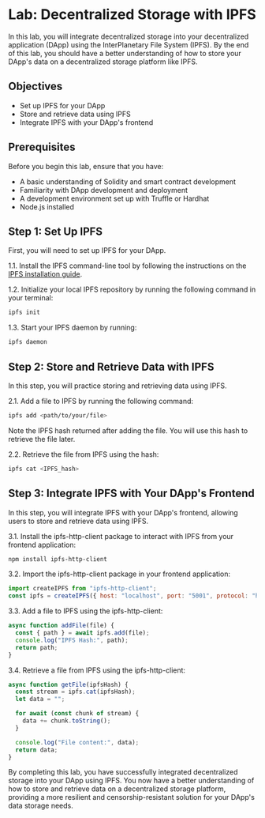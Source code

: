 # Lab: Decentralized Storage with IPFS

In this lab, you will integrate decentralized storage into your decentralized application (DApp) using the InterPlanetary File System (IPFS). By the end of this lab, you should have a better understanding of how to store your DApp's data on a decentralized storage platform like IPFS.

## Objectives

- Set up IPFS for your DApp
- Store and retrieve data using IPFS
- Integrate IPFS with your DApp's frontend

## Prerequisites

Before you begin this lab, ensure that you have:

- A basic understanding of Solidity and smart contract development
- Familiarity with DApp development and deployment
- A development environment set up with Truffle or Hardhat
- Node.js installed

## Step 1: Set Up IPFS

First, you will need to set up IPFS for your DApp.

1.1. Install the IPFS command-line tool by following the instructions on the [IPFS installation guide](https://docs.ipfs.io/install/command-line/).

1.2. Initialize your local IPFS repository by running the following command in your terminal:

```bash
ipfs init
```
1.3. Start your IPFS daemon by running:
```bash
ipfs daemon
```
## Step 2: Store and Retrieve Data with IPFS
In this step, you will practice storing and retrieving data using IPFS.

2.1. Add a file to IPFS by running the following command:
```bash
ipfs add <path/to/your/file>
```
Note the IPFS hash returned after adding the file. You will use this hash to retrieve the file later.

2.2. Retrieve the file from IPFS using the hash:
```bash
ipfs cat <IPFS_hash>
```

## Step 3: Integrate IPFS with Your DApp's Frontend
In this step, you will integrate IPFS with your DApp's frontend, allowing users to store and retrieve data using IPFS.

3.1. Install the ipfs-http-client package to interact with IPFS from your frontend application:
```bash
npm install ipfs-http-client
```

3.2. Import the ipfs-http-client package in your frontend application:
```javascript
import createIPFS from "ipfs-http-client";
const ipfs = createIPFS({ host: "localhost", port: "5001", protocol: "http" });
```
3.3. Add a file to IPFS using the ipfs-http-client:
```javascript
async function addFile(file) {
  const { path } = await ipfs.add(file);
  console.log("IPFS Hash:", path);
  return path;
}
```
3.4. Retrieve a file from IPFS using the ipfs-http-client:
```javascript
async function getFile(ipfsHash) {
  const stream = ipfs.cat(ipfsHash);
  let data = "";

  for await (const chunk of stream) {
    data += chunk.toString();
  }

  console.log("File content:", data);
  return data;
}
```
By completing this lab, you have successfully integrated decentralized storage into your DApp using IPFS. You now have a better understanding of how to store and retrieve data on a decentralized storage platform, providing a more resilient and censorship-resistant solution for your DApp's data storage needs.
